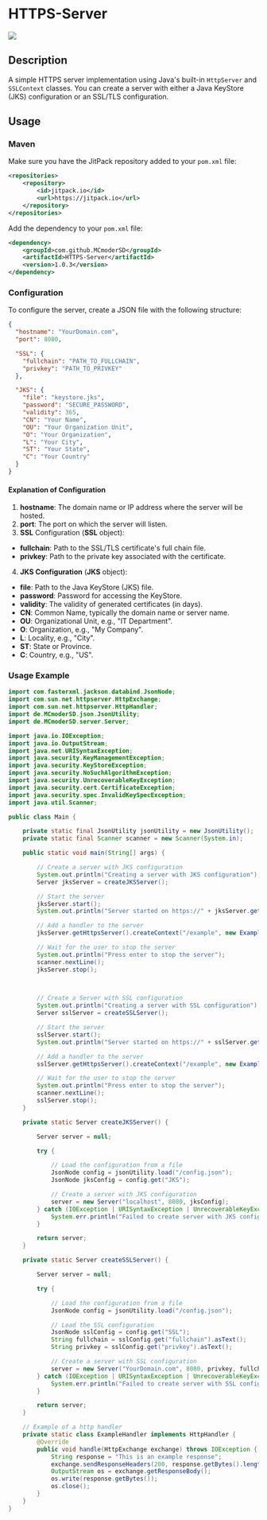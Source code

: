 # HTTPS-Server
[![](https://jitpack.io/v/MCmoderSD/HTTPS-Server.svg)](https://jitpack.io/#MCmoderSD/HTTPS-Server)


## Description
A simple HTTPS server implementation using Java's built-in `HttpServer` and `SSLContext` classes.
You can create a server with either a Java KeyStore (JKS) configuration or an SSL/TLS configuration.


## Usage

### Maven
Make sure you have the JitPack repository added to your `pom.xml` file:
```xml
<repositories>
    <repository>
        <id>jitpack.io</id>
        <url>https://jitpack.io</url>
    </repository>
</repositories>
```
Add the dependency to your `pom.xml` file:
```xml
<dependency>
    <groupId>com.github.MCmoderSD</groupId>
    <artifactId>HTTPS-Server</artifactId>
    <version>1.0.3</version>
</dependency>
```

### Configuration
To configure the server, create a JSON file with the following structure:
```json
{
  "hostname": "YourDomain.com",
  "port": 8080,

  "SSL": {
    "fullchain": "PATH_TO_FULLCHAIN",
    "privkey": "PATH_TO_PRIVKEY"
  },

  "JKS": {
    "file": "keystore.jks",
    "password": "SECURE_PASSWORD",
    "validity": 365,
    "CN": "Your Name",
    "OU": "Your Organization Unit",
    "O": "Your Organization",
    "L": "Your City",
    "ST": "Your State",
    "C": "Your Country"
  }
}
```

#### Explanation of Configuration
1. **hostname**: The domain name or IP address where the server will be hosted.
2. **port**: The port on which the server will listen.
3. **SSL** Configuration (**SSL** object):
- **fullchain**: Path to the SSL/TLS certificate's full chain file.
- **privkey**: Path to the private key associated with the certificate.
4. **JKS Configuration** (**JKS** object):
- **file**: Path to the Java KeyStore (JKS) file.
- **password**: Password for accessing the KeyStore.
- **validity**: The validity of generated certificates (in days).
- **CN**: Common Name, typically the domain name or server name.
- **OU**: Organizational Unit, e.g., "IT Department".
- **O**: Organization, e.g., "My Company".
- **L**: Locality, e.g., "City".
- **ST**: State or Province.
- **C**: Country, e.g., "US".

### Usage Example
```java
import com.fasterxml.jackson.databind.JsonNode;
import com.sun.net.httpserver.HttpExchange;
import com.sun.net.httpserver.HttpHandler;
import de.MCmoderSD.json.JsonUtility;
import de.MCmoderSD.server.Server;

import java.io.IOException;
import java.io.OutputStream;
import java.net.URISyntaxException;
import java.security.KeyManagementException;
import java.security.KeyStoreException;
import java.security.NoSuchAlgorithmException;
import java.security.UnrecoverableKeyException;
import java.security.cert.CertificateException;
import java.security.spec.InvalidKeySpecException;
import java.util.Scanner;

public class Main {

    private static final JsonUtility jsonUtility = new JsonUtility();
    private static final Scanner scanner = new Scanner(System.in);

    public static void main(String[] args) {

        // Create a server with JKS configuration
        System.out.println("Creating a server with JKS configuration");
        Server jksServer = createJKSServer();

        // Start the server
        jksServer.start();
        System.out.println("Server started on https://" + jksServer.getHostname() + ":" + jksServer.getPort() + "/example");

        // Add a handler to the server
        jksServer.getHttpsServer().createContext("/example", new ExampleHandler());

        // Wait for the user to stop the server
        System.out.println("Press enter to stop the server");
        scanner.nextLine();
        jksServer.stop();

        

        // Create a Server with SSL configuration
        System.out.println("Creating a server with SSL configuration");
        Server sslServer = createSSLServer();

        // Start the server
        sslServer.start();
        System.out.println("Server started on https://" + sslServer.getHostname() + ":" + sslServer.getPort() + "/example");

        // Add a handler to the server
        sslServer.getHttpsServer().createContext("/example", new ExampleHandler());

        // Wait for the user to stop the server
        System.out.println("Press enter to stop the server");
        scanner.nextLine();
        sslServer.stop();
    }

    private static Server createJKSServer() {

        Server server = null;

        try {

            // Load the configuration from a file
            JsonNode config = jsonUtility.load("/config.json");
            JsonNode jksConfig = config.get("JKS");

            // Create a server with JKS configuration
            server = new Server("localhost", 8080, jksConfig);
        } catch (IOException | URISyntaxException | UnrecoverableKeyException | CertificateException | NoSuchAlgorithmException | KeyStoreException | InterruptedException | KeyManagementException e) {
            System.err.println("Failed to create server with JKS configuration: " + e.getMessage());
        }

        return server;
    }

    private static Server createSSLServer() {

        Server server = null;

        try {

            // Load the configuration from a file
            JsonNode config = jsonUtility.load("/config.json");

            // Load the SSL configuration
            JsonNode sslConfig = config.get("SSL");
            String fullchain = sslConfig.get("fullchain").asText();
            String privkey = sslConfig.get("privkey").asText();

            // Create a server with SSL configuration
            server = new Server("YourDomain.com", 8080, privkey, fullchain);
        } catch (IOException | URISyntaxException | UnrecoverableKeyException | CertificateException | NoSuchAlgorithmException | KeyStoreException | InvalidKeySpecException | KeyManagementException e) {
            System.err.println("Failed to create server with SSL configuration: " + e.getMessage());
        }

        return server;
    }

    // Example of a http handler
    private static class ExampleHandler implements HttpHandler {
        @Override
        public void handle(HttpExchange exchange) throws IOException {
            String response = "This is an example response";
            exchange.sendResponseHeaders(200, response.getBytes().length);
            OutputStream os = exchange.getResponseBody();
            os.write(response.getBytes());
            os.close();
        }
    }
}
```